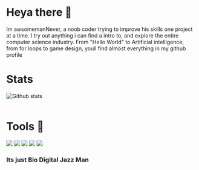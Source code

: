 # Heya there 👋

Im awsomemanNever, a noob coder trying to improve his skills one project at a time. I try out anything i can find a intro to, and explore the entire computer science industry. From "Hello World" to Artificial intelligence, from for loops to game design, youll find almost everything in my github profile

# Stats

<table>

![Github stats](https://github-readme-stats.vercel.app/api?username=awsomemanNever)

</table>

# Tools 🧰
 
![](https://img.shields.io/badge/OS-MacOS-informational?style=flat&logo=<Mac>&logoColor=white&color=15CDDC)
![](https://img.shields.io/badge/SHELL-Bash-informational?style=flat&logo=<Bash>&logoColor=white&color=15CDDC)
![](https://img.shields.io/badge/LANG-Python-informational?style=flat&logo=<Python>&logoColor=white&color=15CDDC)
![](https://img.shields.io/badge/EDITOR-VSCode-informational?style=flat&logo=<Python>&logoColor=white&color=15CDDC)
![](https://img.shields.io/badge/EDITOR-Vim-informational?style=flat&logo=<Python>&logoColor=white&color=15CDDC)                                                                  


### Its just Bio Digital Jazz Man
